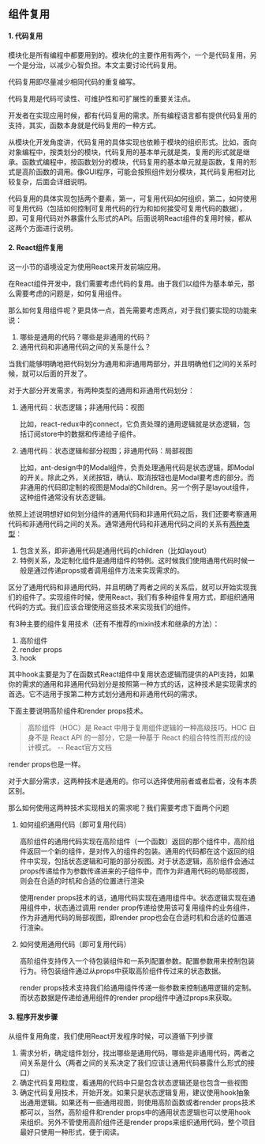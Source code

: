 ## 组件复用

#### 1. 代码复用

模块化是所有编程中都要用到的。模块化的主要作用有两个，一个是代码复用，另一个是分治，以减少心智负担。本文主要讨论代码复用。

代码复用即尽量减少相同代码的重复编写。

代码复用是代码可读性、可维护性和可扩展性的重要关注点。

开发者在实现应用时候，都有代码复用的需求。所有编程语言都有提供代码复用的支持，其实，函数本身就是代码复用的一种方式。

从模块化开发角度讲，代码复用的具体实现也依赖于模块的组织形式。比如，面向对象编程中，按类划分的模块，代码复用的基本单元就是类，复用的形式就是继承。函数式编程中，按函数划分的模块，代码复用的基本单元就是函数，复用的形式是高阶函数的调用。像GUI程序，可能会按照组件划分模块，其代码复用相对比较复杂，后面会详细说明。

代码复用的具体实现包括两个要素，第一，可复用代码如何组织，第二，如何使用可复用代码（包括如何控制可复用代码的行为和如何接受可复用代码的数据），即，可复用代码对外暴露什么形式的API。后面说明React组件的复用时候，都从这两个方面进行说明。

#### 2. React组件复用

这一小节的语境设定为使用React来开发前端应用。

在React组件开发中，我们需要考虑代码的复用。由于我们以组件为基本单元，那么需要考虑的问题是，如何复用组件。

那么如何复用组件呢？更具体一点，首先需要考虑两点，对于我们要实现的功能来说：

1. 哪些是通用的代码？哪些是非通用的代码？
2. 通用代码和非通用代码之间的关系是什么？

当我们能够明确地把代码划分为通用和非通用两部分，并且明确他们之间的关系时候，就可以后面的开发了。

对于大部分开发需求，有两种类型的通用和非通用代码划分：

1. 通用代码：状态逻辑；非通用代码：视图
	
	比如，react-redux中的connect，它负责处理的通用逻辑就是状态逻辑，包括订阅store中的数据和传递给子组件。
	
2. 通用代码：状态逻辑和部分视图；非通用代码：局部视图

	比如，ant-design中的Modal组件，负责处理通用代码是状态逻辑，即Modal的开关。除此之外，关闭按钮，确认、取消按钮也是Modal要考虑的部分。而非通用的代码即定制的视图是Modal的Children。另一个例子是layout组件，这种组件通常没有状态逻辑。

依照上述说明想好如何划分组件的通用代码和非通用代码之后，我们还要考察通用代码和非通用代码之间的关系。通常通用代码和非通用代码之间的关系有[两种类型](https://react.docschina.org/docs/composition-vs-inheritance.html)：

1. 包含关系，即非通用代码是通用代码的children（比如layout）
2. 特例关系，及定制化组件是通用组件的特例。这时候我们使用通用代码时候一般是通过传递props或者调用组件方法来实现需求的。

区分了通用代码和非通用代码，并且明确了两者之间的关系后，就可以开始实现我们的组件了。实现组件时候，使用React，我们有多种组件复用方式，即组织通用代码的方式。我们应该合理使用这些技术来实现我们的组件。

有3种主要的组件复用技术（还有不推荐的mixin技术和继承的方法）：

1. 高阶组件
2. render props
3. hook

其中hook主要是为了在函数式React组件中复用状态逻辑而提供的API支持，如果你的需求的通用和非通用代码划分是按照第一种方式的话，这种技术是实现需求的首选。它不适用于按第二种方式划分通用和非通用代码的需求。

下面主要说明高阶组件和render props技术。

> 高阶组件（HOC）是 React 中用于复用组件逻辑的一种高级技巧。HOC 自身不是 React API 的一部分，它是一种基于 React 的组合特性而形成的设计模式。 -- React官方文档

render props也是一样。

对于大部分需求，这两种技术是通用的。你可以选择使用前者或者后者，没有本质区别。

那么如何使用这两种技术实现相关的需求呢？我们需要考虑下面两个问题

1. 如何组织通用代码（即可复用代码）
	
	高阶组件的通用代码实现在高阶组件（一个函数）返回的那个组件中，高阶组件返回一个新的组件，是对传入的组件的包装。通用的代码都在这个返回的组件中实现，包括状态逻辑和可能的部分视图。对于状态逻辑，高阶组件会通过props传递给作为参数传递进来的子组件中，而作为非通用代码的局部视图，则会在合适的时机和合适的位置进行渲染
	
	使用render props技术的话，通用代码实现在通用组件中。状态逻辑实现在通用组件中，状态通过调用 render prop传递给使用该可复用组件的业务组件，作为非通用代码的局部视图，即render prop也会在合适时机和合适的位置进行渲染。

2. 如何使用通用代码（即可复用代码）

	高阶组件支持传入一个待包装组件和一系列配置参数。配置参数用来控制包装行为。待包装组件通过从props中获取高阶组件传过来的状态数据。
	
	render props技术支持我们给通用组件传递一些参数来控制通用逻辑的定制。而状态数据是传递给通用组件的render prop组件中通过props来获取。

#### 3. 程序开发步骤

从组件复用角度，我们使用React开发程序时候，可以遵循下列步骤

1. 需求分析，确定组件划分，找出哪些是通用代码，哪些是非通用代码，两者之间关系是什么（两者之间的关系决定了我们应该让通用代码暴露什么形式的接口）
2. 确定代码复用粒度，看通用的代码中只是包含状态逻辑还是也包含一些视图
3. 确定代码复用技术，开始开发。如果只是状态逻辑复用，建议使用hook抽象出通用逻辑。如果还有一些通用视图，则使用高阶函数或者render props技术都可以，当然，高阶组件和render props中的通用状态逻辑也可以使用hook来组织。另外不管使用高阶组件还是render props来组织通用代码，整个项目最好只使用一种形式，便于阅读。
